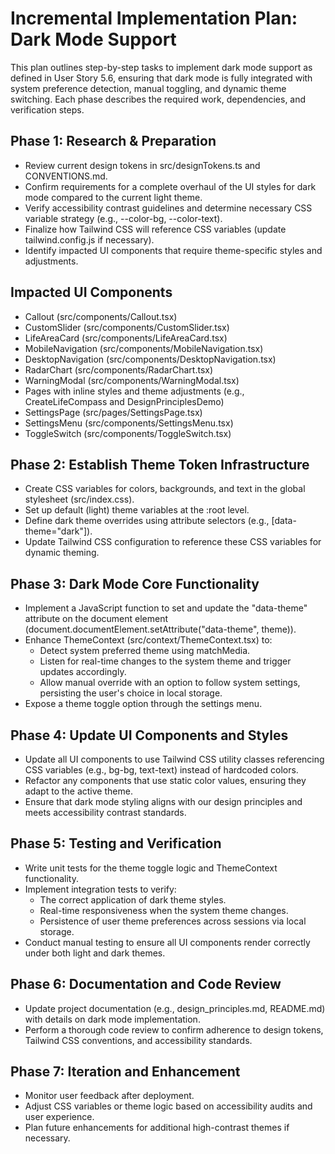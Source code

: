 # Incremental Implementation Plan: Dark Mode Support

This plan outlines step-by-step tasks to implement dark mode support as defined in User Story 5.6, ensuring that dark mode is fully integrated with system preference detection, manual toggling, and dynamic theme switching. Each phase describes the required work, dependencies, and verification steps.

## Phase 1: Research & Preparation
- Review current design tokens in src/designTokens.ts and CONVENTIONS.md.
- Confirm requirements for a complete overhaul of the UI styles for dark mode compared to the current light theme.
- Verify accessibility contrast guidelines and determine necessary CSS variable strategy (e.g., --color-bg, --color-text).
- Finalize how Tailwind CSS will reference CSS variables (update tailwind.config.js if necessary).
- Identify impacted UI components that require theme-specific styles and adjustments.

## Impacted UI Components
- Callout (src/components/Callout.tsx)
- CustomSlider (src/components/CustomSlider.tsx)
- LifeAreaCard (src/components/LifeAreaCard.tsx)
- MobileNavigation (src/components/MobileNavigation.tsx)
- DesktopNavigation (src/components/DesktopNavigation.tsx)
- RadarChart (src/components/RadarChart.tsx)
- WarningModal (src/components/WarningModal.tsx)
- Pages with inline styles and theme adjustments (e.g., CreateLifeCompass and DesignPrinciplesDemo)
- SettingsPage (src/pages/SettingsPage.tsx)
- SettingsMenu (src/components/SettingsMenu.tsx)
- ToggleSwitch (src/components/ToggleSwitch.tsx)

## Phase 2: Establish Theme Token Infrastructure
- Create CSS variables for colors, backgrounds, and text in the global stylesheet (src/index.css).
- Set up default (light) theme variables at the :root level.
- Define dark theme overrides using attribute selectors (e.g., [data-theme="dark"]).
- Update Tailwind CSS configuration to reference these CSS variables for dynamic theming.

## Phase 3: Dark Mode Core Functionality
- Implement a JavaScript function to set and update the "data-theme" attribute on the document element (document.documentElement.setAttribute("data-theme", theme)).
- Enhance ThemeContext (src/context/ThemeContext.tsx) to:
    - Detect system preferred theme using matchMedia.
    - Listen for real-time changes to the system theme and trigger updates accordingly.
    - Allow manual override with an option to follow system settings, persisting the user's choice in local storage.
- Expose a theme toggle option through the settings menu.

## Phase 4: Update UI Components and Styles
- Update all UI components to use Tailwind CSS utility classes referencing CSS variables (e.g., bg-bg, text-text) instead of hardcoded colors.
- Refactor any components that use static color values, ensuring they adapt to the active theme.
- Ensure that dark mode styling aligns with our design principles and meets accessibility contrast standards.

## Phase 5: Testing and Verification
- Write unit tests for the theme toggle logic and ThemeContext functionality.
- Implement integration tests to verify:
    - The correct application of dark theme styles.
    - Real-time responsiveness when the system theme changes.
    - Persistence of user theme preferences across sessions via local storage.
- Conduct manual testing to ensure all UI components render correctly under both light and dark themes.

## Phase 6: Documentation and Code Review
- Update project documentation (e.g., design_principles.md, README.md) with details on dark mode implementation.
- Perform a thorough code review to confirm adherence to design tokens, Tailwind CSS conventions, and accessibility standards.

## Phase 7: Iteration and Enhancement
- Monitor user feedback after deployment.
- Adjust CSS variables or theme logic based on accessibility audits and user experience.
- Plan future enhancements for additional high-contrast themes if necessary.
